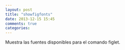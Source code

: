 ```yaml
---
layout: post
title: "showfigfonts"
date: 2013-12-15 15:45
comments: true
categories: 
---
```

Muestra las fuentes disponibles para el comando figlet.

